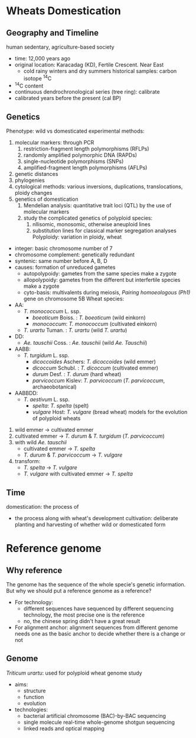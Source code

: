 # Wheats Domestication
## Geography and Timeline
human sedentary, agriculture-based society
 - time: 12,000 years ago
 - original location: Karacadag (KD), Fertile Crescent. Near East
	 - cold rainy winters and dry summers
historical samples: carbon isotope <sup>14</sup>C
 - <sup>14</sup>C content
 - continuous dendrochronological series (tree ring): calibrate
 - calibrated years before the present (cal BP)
## Genetics
Phenotype: wild vs domesticated
experimental methods:
 1. molecular markers: through PCR
	 1. restriction-fragment length polymorphisms (RFLPs)
	 2. randomly amplified polymorphic DNA (RAPDs)
	 3. single-nucleotide polymorphisms (SNPs)
	 4. amplified-fragment length polymorphisms (AFLPs)
 2. genetic distances
 3. phylogenies
 4. cytological methods: various inversions, duplications, translocations, ploidy changes
 5. genetics of domestication
	 1. Mendelian analysis: quantitative trait loci (QTL) by the use of molecular markers
	 2. study the complicated genetics of polyploid species: 
		 1. nllisomic, monosomic, otherwise aneuploid lines
		 2. substitution lines for classical marker segregation analyses
Polyploidy: variation in ploidy, wheat
 - integer: basic chromosome number of 7
 - chromosome complement: genetically redundant
 - syntenic: same number before A, B, D
 - causes: formation of unreduced gametes
	 - autopolypoidy: gametes from the same species make a zygote
	 - allopolypoidy: gametes from the different but interfertile species make a zygote
	 - cyto-basis: multivalents during meiosis, *Pairing homoeologous (Ph1)* gene on chromosome 5B
Wheat species:
 - AA:
	 - *T. monococcum* L. ssp.
		 - *boeoticum* Boiss. : *T. boeoticum* (wild einkorn)
		 - *monococcum*: *T. monococcum* (cultivated einkorn)
	 - *T. urartu* Tuman. : *T. urartu* (wild *T. urartu*)
 - DD:
	 - *Ae. tauschii* Coss. : *Ae. tauschii* (wild *Ae. Tauschii*)
 - AABB:
	 - *T. turgidum* L. ssp.
		 - *dicoccoides* Aschers: *T. dicoccoides* (wild emmer)
		 - *dicoccum* Schubl. : *T. dicoccum* (cultivated emmer)
		 - *durum* Desf. : *T. durum* (hard wheat)
		 - *parvicoccum* Kislev: *T. parvicoccum* (*T. parvicoccum*, archaeobotanical)
 - AABBDD:
	 - *T. aestivum* L. ssp. 
		 - *spelta*: *T. spelta* (spelt)
		 - *vulgare* Host: *T. vulgare* (bread wheat)
models for the evolution of polyploid wheats
 1. wild emmer -> cultivated emmer
 2. cultivated emmer -> *T. durum* & *T. turgidum* (*T. parvicoccum*)
 3. with wild *Ae. tauschii*
	 - cultivated emmer -> *T. spelta*
	 - *T. durum* & *T. parvicoccum* -> *T. vulgare*
 4. transform:
	 - *T. spelta* -> *T. vulgare*
	 - *T. vulgare* with cultivated emmer -> *T. spelta*
## Time
domestication: the process of 
 - the process along with wheat's development
cultivation: deliberate planting and harvesting of whether wild or domesticated form
# Reference genome
## Why reference
The genome has the sequence of the whole specie's genetic information. But why we should put a reference genome as a reference?
 - For technology: 
	 - different sequences have sequenced by different sequencing technology, the most precise one is the reference
	 - no, the chinese spring didn't have a great result 
 - For alignment anchor: alignment sequences from different genome needs one as the basic anchor to decide whether there is a change or not
## Genome
*Triticum urartu*: used for polyploid wheat genome study
 - aims:
	 - structure
	 - function
	 - evolution
 - technologies:
	 - bacterial artificial chromosome (BAC)-by-BAC sequencing
	 - single molecule real-time whole-genome shotgun sequencing
	 - linked reads and optical mapping